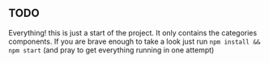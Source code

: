 ## TODO ##
Everything! this is just a start of the project.
It only contains the categories components. If you are brave enough to take a look
just run `npm install && npm start` (and pray to get everything running in one attempt)
